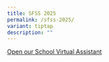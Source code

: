 ```yaml
---
title: SFSS 2025
permalink: /sfss-2025/
variant: tiptap
description: ""
---
```

<p><a href="https://sites.google.com/moe.edu.sg/sfssvitualassisstant/home" rel="noopener nofollow" target="_blank">Open our School Virtual Assistant</a>
</p>
